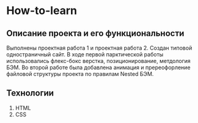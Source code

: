 # How-to-learn
## Описание проекта и его функциональности
Выполнены проектная работа 1 и проектная работа 2. Создан типовой одностраничный сайт.
В ходе первой парктической работы использовались флекс-бокс верстка, позиционирование, метдология БЭМ.
Во второй работе была добавлена анимация и пререофорление файловой структуры проекта по правилам Nested БЭМ.
## Технологии
1. HTML
2. CSS
